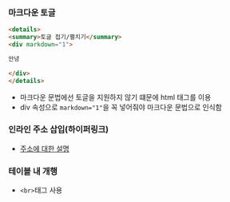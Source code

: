 ### 마크다운 토글
```markdown
<details>
<summary>토글 접기/펼치기</summary>
<div markdown="1">

안녕

</div>
</details>
```
- 마크다운 문법에선 토글을 지원하지 않기 떄문에 html 태그를 이용
- div 속성으로 `markdown="1"`을 꼭 넣어줘야 마크다운 문법으로 인식함

### 인라인 주소 삽입(하이퍼링크)
- [주소에 대한 설명](http://www.google.co.kr)

### 테이블 내 개행
- `<br>`태그 사용